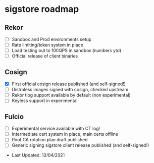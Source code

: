 # sigstore roadmap

## Rekor
- [ ] Sandbox and Prod environments setup
- [ ] Rate limiting/token system in place
- [ ] Load testing out to 100QPS in sandbox (numbers ytd)
- [ ] Official release of client binaries

## Cosign
- [x] First official cosign release published (and self-signed!)
- [ ] Distroless images signed with cosign, checked upstream
- [ ] Rekor tlog support available by default (non experimental)
- [ ] Keyless support in experimental

## Fulcio
- [ ] Experimental service available with CT log!
- [ ] Intermediate cert system in place, main certs offline
- [ ] Root CA rotation plan draft published
- [ ] Generic signing sigstore client release published (and self-signed!)

* Last Updated: 13/04/2021
